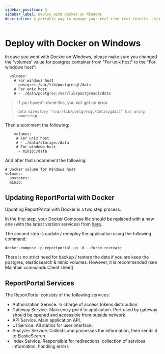 ```yaml
---
sidebar_position: 4
sidebar_label: Deploy with Docker on Windows
description: A portable way to manage your real time test results. Using Docker makes it easy to share test execution report and collaborate with other team members.
---
```


# Deploy with Docker on Windows

In case you went with Docker on Windows, please make sure you changed the 'volumes' value for postgres container from "For unix host" to the "For windows host":

```Shell
  volumes:
    # For windows host
    - postgres:/var/lib/postgresql/data
    # For unix host
    # - ./data/postgres:/var/lib/postgresql/data
``` 

> If you haven’t done this, you will get an error
>
> ```Shell
> data directory “/var/lib/postgresql/data/pgdata” has wrong ownership
> ``` 

Then uncomment the following:

```Shell
    volumes:
     # For unix host
     # - ./data/storage:/data 
     # For windows host
      - minio:/data
 ```

And after that uncomment the following:

```Shell
# Docker volume for Windows host
volumes:
  postgres:
  minio:
``` 


## Updating ReportPortal with Docker

Updating ReportPortal with Docker is a two step process.

In the first step, your Docker Compose file should be replaced with a new one (with the latest version services) from [here](<https://github.com/reportportal/reportportal/blob/master/docker-compose.yml>).

The second step is update / redeploy the application using the following command:

```Shell
docker-compose -p reportportal up -d --force-recreate
``` 

There is no strict need for backup / restore the data if you are keep the postgres, elasticsearch & minio volumes. However, it is recommended (see Maintain commands Cheat sheet).


## ReportPortal Services

The ReportPortal consists of the following services:

- Authorization Service. In charge of access tokens distribution.
- Gateway Service. Main entry point to application. Port used by gateway should be opened and accessible from outside network.
- API Service. Main application API.
- UI Service. All statics for user interface.
- Analyzer Service. Collects and processes the information, then sends it to ElasticSearch
- Index Service. Responsible for redirections, collection of services information, handling errors
